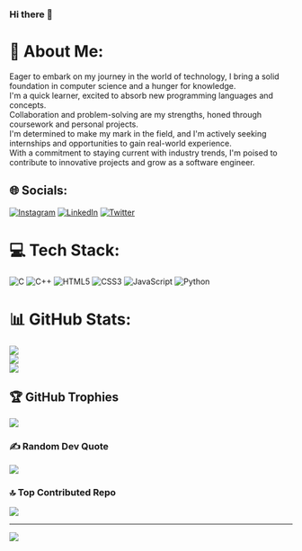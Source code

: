 ### Hi there 👋

# 💫 About Me:
Eager to embark on my journey in the world of technology, I bring a solid foundation in computer science and a hunger for knowledge. <br>I'm a quick learner, excited to absorb new programming languages and concepts. <br>Collaboration and problem-solving are my strengths, honed through coursework and personal projects. <br>I'm determined to make my mark in the field, and I'm actively seeking internships and opportunities to gain real-world experience. <br>With a commitment to staying current with industry trends, I'm poised to contribute to innovative projects and grow as a software engineer.


## 🌐 Socials:
[![Instagram](https://img.shields.io/badge/Instagram-%23E4405F.svg?logo=Instagram&logoColor=white)](https://instagram.com/saksham.maggu) [![LinkedIn](https://img.shields.io/badge/LinkedIn-%230077B5.svg?logo=linkedin&logoColor=white)](https://linkedin.com/in/https://www.linkedin.com/in/saksham-maggu-25817b26a/) [![Twitter](https://img.shields.io/badge/Twitter-%231DA1F2.svg?logo=Twitter&logoColor=white)](https://twitter.com/https://twitter.com/saksham_maggu) 

# 💻 Tech Stack:
![C](https://img.shields.io/badge/c-%2300599C.svg?style=for-the-badge&logo=c&logoColor=white) ![C++](https://img.shields.io/badge/c++-%2300599C.svg?style=for-the-badge&logo=c%2B%2B&logoColor=white) ![HTML5](https://img.shields.io/badge/html5-%23E34F26.svg?style=for-the-badge&logo=html5&logoColor=white) ![CSS3](https://img.shields.io/badge/css3-%231572B6.svg?style=for-the-badge&logo=css3&logoColor=white) ![JavaScript](https://img.shields.io/badge/javascript-%23323330.svg?style=for-the-badge&logo=javascript&logoColor=%23F7DF1E) ![Python](https://img.shields.io/badge/python-3670A0?style=for-the-badge&logo=python&logoColor=ffdd54)
# 📊 GitHub Stats:
![](https://github-readme-stats.vercel.app/api?username=sakshammaggu&theme=dark&hide_border=false&include_all_commits=false&count_private=false)<br/>
![](https://github-readme-streak-stats.herokuapp.com/?user=sakshammaggu&theme=dark&hide_border=false)<br/>
![](https://github-readme-stats.vercel.app/api/top-langs/?username=sakshammaggu&theme=dark&hide_border=false&include_all_commits=false&count_private=false&layout=compact)

## 🏆 GitHub Trophies
![](https://github-profile-trophy.vercel.app/?username=sakshammaggu&theme=radical&no-frame=false&no-bg=true&margin-w=4)

### ✍️ Random Dev Quote
![](https://quotes-github-readme.vercel.app/api?type=horizontal&theme=radical)

### 🔝 Top Contributed Repo
![](https://github-contributor-stats.vercel.app/api?username=sakshammaggu&limit=5&theme=radical&combine_all_yearly_contributions=true)

---
[![](https://visitcount.itsvg.in/api?id=sakshammaggu&icon=0&color=0)](https://visitcount.itsvg.in)

<!-- Proudly created with GPRM ( https://gprm.itsvg.in ) -->
